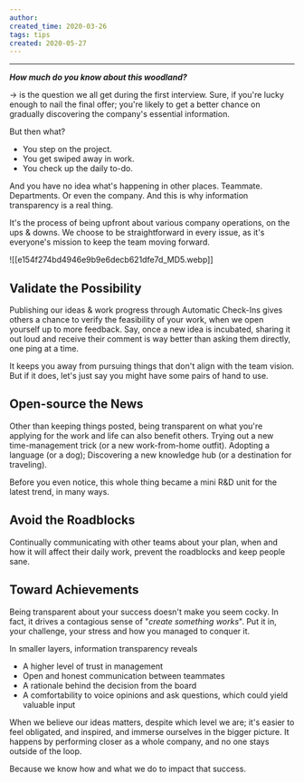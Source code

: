 ```yaml
---
author: 
created_time: 2020-03-26
tags: tips
created: 2020-05-27
---
```


---

<span style='color:pink_background'>***How much do you know about this woodland?***</span>

→ is the question we all get during the first interview. Sure, if you're lucky enough to nail the final offer; you're likely to get a better chance on gradually discovering the company's essential information.


But then what?

* You step on the project.
* You get swiped away in work.
* You check up the daily to-do.

And you have no idea what's happening in other places. Teammate. Departments. Or even the company. And this is why information transparency is a real thing.


It's the process of being upfront about various company operations, on the ups & downs. We choose to be straightforward in every issue, as it's everyone's mission to keep the team moving forward. 

![[e154f274bd4946e9b9e6decb621dfe7d_MD5.webp]]

## Validate the Possibility

Publishing our ideas & work progress through Automatic Check-Ins gives others a chance to verify the feasibility of your work, when we open yourself up to more feedback. Say, once a new idea is incubated, sharing it out loud and receive their comment is way better than asking them directly, one ping at a time. 

It keeps you away from pursuing things that don't align with the team vision. But if it does, let's just say you might have some pairs of hand to use.

## Open-source the News

Other than keeping things posted, being transparent on what you're applying for the work and life can also benefit others. Trying out a new time-management trick (or a new work-from-home outfit). Adopting a language (or a dog); Discovering a new knowledge hub (or a destination for traveling).

Before you even notice, this whole thing became a mini R&D unit for the latest trend, in many ways.

## Avoid the Roadblocks

Continually communicating with other teams about your plan, when and how it will affect their daily work, prevent the roadblocks and keep people sane.

## Toward Achievements

Being transparent about your success doesn't make you seem cocky. In fact, it drives a contagious sense of "*create something works*". Put it in, your challenge, your stress and how you managed to conquer it.


In smaller layers, information transparency reveals

* A higher level of trust in management
* Open and honest communication between teammates
* A rationale behind the decision from the board
* A comfortability to voice opinions and ask questions, which could yield valuable input

When we believe our ideas matters, despite which level we are; it's easier to feel obligated, and inspired, and immerse ourselves in the bigger picture. It happens by performing closer as a whole company, and no one stays outside of the loop.


Because we know how and what we do to impact that success.
